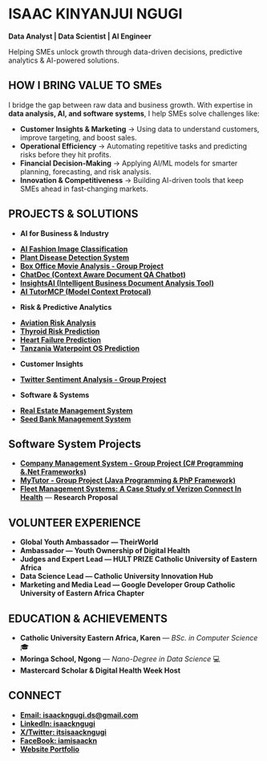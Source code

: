 # ISAAC KINYANJUI NGUGI

**Data Analyst | Data Scientist | AI Engineer**

Helping SMEs unlock growth through data-driven decisions, predictive analytics & AI-powered solutions.

## HOW I BRING VALUE TO SMEs
I bridge the gap between raw data and business growth. With expertise in **data analysis, AI, and software systems**, I help SMEs solve challenges like:
* **Customer Insights & Marketing** → Using data to understand customers, improve targeting, and boost sales.
* **Operational Efficiency** → Automating repetitive tasks and predicting risks before they hit profits.
* **Financial Decision-Making** → Applying AI/ML models for smarter planning, forecasting, and risk analysis.
* **Innovation & Competitiveness** → Building AI-driven tools that keep SMEs ahead in fast-changing markets.

## PROJECTS & SOLUTIONS
* **AI for Business & Industry**
- **[AI Fashion Image Classification](https://github.com/iamisaackn/AI-Fashion-Image-Classification)**
- **[Plant Disease Detection System](https://github.com/iamisaackn/AI-Driven-Plant-Disease-Detection-System)**
- **[Box Office Movie Analysis - Group Project](https://github.com/Gladwellchebelyon/GROUP7_BOX_OFFICE_MOVIES_ANALYSIS/tree/IsaacNgugi)**
- **[ChatDoc (Context Aware Document QA Chatbot)](https://github.com/iamisaackn/ChatDoc)**
- **[InsightsAI (Intelligent Business Document Analysis Tool)](https://github.com/iamisaackn/InsightsAI-ChatPdf)**
- **[AI TutorMCP (Model Context Protocal)](https://github.com/iamisaackn/AI-TutorMCP)**

* **Risk & Predictive Analytics**
- **[Aviation Risk Analysis](https://github.com/iamisaackn/Aviation-Risk-Analysis)**
- **[Thyroid Risk Prediction](https://github.com/iamisaackn/IKN-Thyroid-Risk-Prediction)**
- **[Heart Failure Prediction](https://github.com/iamisaackn/IKN-Heart-Failure-Prediction)**
- **[Tanzania Waterpoint OS Prediction](https://github.com/iamisaackn/Predictive-Analytics-for-Waterpoint-Operational-Status-in-Tanzania)**

* **Customer Insights** 
- **[Twitter Sentiment Analysis - Group Project](https://github.com/MONISH254/Twitter_Sentiment_Analysis/tree/Isaac)**

* **Software & Systems**
- **[Real Estate Management System](https://github.com/Kirbit04/Real-Estate-Management-system/tree/IsaacNgugi1049049)**
- **[Seed Bank Management System](https://github.com/iamisaackn/Seed-Bank-Management-System)**

## Software System Projects
- **[Company Management System - Group Project (C# Programming &.Net Frameworks)](https://github.com/iamisaackn/CompanyManagementSystem)**
- **[MyTutor - Group Project (Java Programming & PhP Framework)](https://github.com/iamisaackn/MyTutor)**
- **[Fleet Management Systems: A Case Study of Verizon Connect In Health](https://www.researchgate.net/publication/386086740_FLEET_MANAGEMENT_SYSTEMS_A_CASE_STUDY_OF_VERIZON_CONNECT_IN_HEALTH)** — **Research Proposal**

## VOLUNTEER EXPERIENCE
- **Global Youth Ambassador — TheirWorld**
- **Ambassador — Youth Ownership of Digital Health**
- **Judges and Expert Lead — HULT PRIZE Catholic University of Eastern Africa**
- **Data Science Lead — Catholic University Innovation Hub**
- **Marketing and Media Lead — Google Developer Group Catholic University of Eastern Africa Chapter**

## EDUCATION & ACHIEVEMENTS
- **Catholic University Eastern Africa, Karen** — *BSc. in Computer Science* 🎓
- **Moringa School, Ngong** — *Nano-Degree in Data Science* 💻
- **Mastercard Scholar & Digital Health Week Host**

## CONNECT
- **[Email: isaackngugi.ds@gmail.com](mailto:isaackngugi.ds@gmail.com)**
- **[LinkedIn: isaackngugi](https://www.linkedin.com/in/isaackngugi/)**
- **[X/Twitter: itsisaackngugi](https://x.com/itsisaackngugi)**
- **[FaceBook: iamisaackn](https://web.facebook.com/iamisaackn/)**
- **[Website Portfolio ](https://iamisaackn.github.io)**

